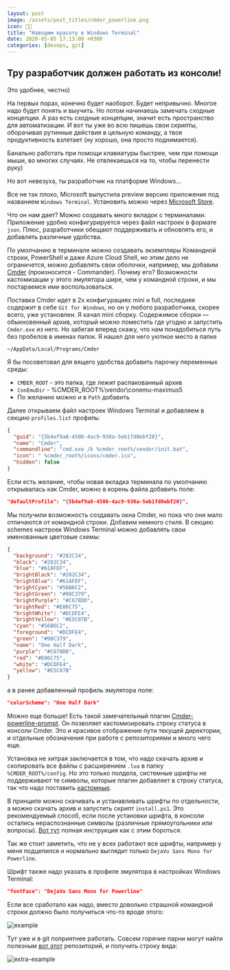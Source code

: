 ```yaml
---
layout: post
image: /assets/post_titles/cmder_powerline.png
icon: 👨‍💻
title: "Наводим красоту в Windows Terminal"
date: 2020-05-05 17:13:00 +0300
categories: [devops, git]
---
```


## Тру разработчик должен работать из консоли!

Это удобнее, честно)

На первых порах, конечно будет наоборот. Будет непривычно. Многое надо будет понять и выучить.
Но потом начинаешь замечать сходные концепции. А раз есть сходные концепции,
значит есть пространство для автоматизации. И вот ты уже во всю пишешь свои скрипты,
оборачивая рутинные действия в цельную команду, а твоя продуктивность взлетает
(ну хорошо, она просто поднимается).

Банально работать при помощи клавиатуры быстрее, чем при помощи мыши, во многих случаях.
Не отвлекаешься на то, чтобы перенести руку)

Но вот невезуха, ты разработчик на платформе Windows...

Все не так плохо, Microsoft выпустила preview версию приложения под названием `Windows Terminal`.
Установить можно через [Microsoft Store][1].

Что он нам дает? Можно создавать много вкладок с терминалами. Приложение удобно конфигурируется
через файл настроек в формате `json`. Плюс, разработчики обещают поддерживать и обновлять его,
и добавлять различные удобства.

По умолчанию в терминале можно создавать экземпляры Командной строки, PowerShell
и даже Azure Cloud Shell, но этим дело не ограничется, можно добавлять свои оболочки,
например, мы добавим [Cmder][2] (произносится - Commander). Почему его?
Возможности кастомизации у этого эмулятора шире, чем у командной строки, и мы постараемся ими воспользоваться.

Поставка Cmder идет в 2х конфигурациях mini и full, последняя содержит в себе `Git for Windows`,
но он у любого разработчика, скорее всего, уже установлен. Я качал mini сборку.
Содержимое сборки — обыкновенный архив, который можно поместить где угодно
и запустить `Cmder.exe` из него. Но забегая вперед скажу, что нам понадобиться путь без пробелов
в именах папок. Я нашел для него уютное место в папке

```shell
~/AppData/Local/Programs/Cmder
```

Я бы посоветовал для вящего удобства добавить парочку переменных среды:

- `CMDER_ROOT` - это папка, где лежит распакованный архив
- `ConEmuDir` - %CMDER_ROOT%\vendor\conemu-maximus5
- По желанию можно и в `Path` добавить

Далее открываем файл настроек Windows Terminal и добавляем в секцию `profiles.list` профиль:

```json
{
  "guid": "{5b4ef9a8-4506-4ac9-930a-5eb1fd0ebf20}",
  "name": "Cmder",
  "commandline": "cmd.exe /k %cmder_root%/vendor/init.bat",
  "icon": " %cmder_root%/icons/cmder.ico",
  "hidden": false
}
```

Если есть желание, чтобы новая вкладка терминала по умолчанию открывалась как Cmder,
можно в корень файла добавить поле:

```json
"defaultProfile": "{5b4ef9a8-4506-4ac9-930a-5eb1fd0ebf20}",
```

Мы получили возможность создавать окна Cmder, но пока что они мало отличаются от командной строки.
Добавим немного стиля. В секцию schemes настроек Windows Terminal можно добавлять свои именованные цветовые схемы:

```json
{
  "background": "#282C34",
  "black": "#282C34",
  "blue": "#61AFEF",
  "brightBlack": "#282C34",
  "brightBlue": "#61AFEF",
  "brightCyan": "#56B6C2",
  "brightGreen": "#98C379",
  "brightPurple": "#C678DD",
  "brightRed": "#E06C75",
  "brightWhite": "#DCDFE4",
  "brightYellow": "#E5C07B",
  "cyan": "#56B6C2",
  "foreground": "#DCDFE4",
  "green": "#98C379",
  "name": "One Half Dark",
  "purple": "#C678DD",
  "red": "#E06C75",
  "white": "#DCDFE4",
  "yellow": "#E5C07B"
}
```

а в ранее добавленный профиль эмулятора поле:

```json
"colorScheme": "One Half Dark"
```

Можно еще больше! Есть такой замечательный плагин [Cmder-powerline-prompt][3].
Он позволяет кастомизировать строку статуса в консоли Cmder. Это и красивое отображение пути
текущей директории, и отдельные обозначения при работе с репозиториями и много чего еще.

Установка не хитрая заключается в том, что надо скачать архив и скопировать все файлы
с расширением `.lua` в папку `%CMDER_ROOT%/config`. Но это только полдела, системные шрифты
не поддерживают те символы, которые плагин добавляет в строку статуса, так что надо поставить [кастомные][4].

В принципе можно скачивать и устанавливать шрифты по отдельности, а можно скачать архив
и запустить скрипт `install.ps1`. Это рекомендуемый способ, если после установки шрифта,
в консоли остались нераспознанные символы (различные прямоугольники или вопросы).
[Вот тут][5] полная инструкция как с этим бороться.

Так же стоит заметить, что не у всех работают все шрифты, например у меня подцепился
и нормально выглядит только `DejaVu Sans Mono for Powerline`.

Шрифт также надо указать в профиле эмулятора в настройках Windows Terminal:

```json
"fontFace": "DejaVu Sans Mono for Powerline"
```

Если все сработало как надо, вместо довольно страшной командной строки должно было получиться что-то вроде этого:

![example](/assets/post_pics/powerline-example.png)

Тут уже и в git поприятнее работать. Совсем горячие парни могут найти полезным
[вот этот][6] репозиторий, и получить строку вида:

![extra-example](/assets/post_pics/powerline-extra.png)

[1]: https://www.microsoft.com/ru-ru/p/windows-terminal-preview/9n0dx20hk701?activetab=pivot:overviewtab
[2]: https://cmder.net/
[3]: https://github.com/AmrEldib/cmder-powerline-prompt
[4]: https://github.com/powerline/fonts
[5]: https://medium.com/@slmeng/how-to-install-powerline-fonts-in-windows-b2eedecace58
[6]: https://github.com/ryanoasis/powerline-extra-symbols
